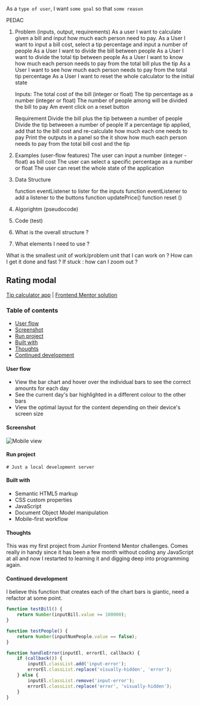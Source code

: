 
As a `type of user`, I want `some goal` so that `some reason`

PEDAC 
1. Problem  (inputs, output, requirements)
    As a user I want to calculate given a bill and input how much each person need to pay.
    As a User I want to input a bill cost, select a tip percentage and input a number of people
    As a User I want to divide the bill between people 
    As a User I want to divide the total tip between people
    As a User I want to know how much each person needs to pay from the total bill plus the tip
    As a User I want to see how much each person needs to pay from the total tip percentage 
    As a User I want to reset the whole calculator to the initial state

    Inputs:
        The total cost of the bill (integer or float) 
        The tip percentage as a number (integer or float) 
        The number of people among will be divided the bill to pay
        Am event click on a reset button

    Requirement
        Divide the bill plus the tip  between a number of people
        Divide the tip betweeen a number of people
        If a percentage tip applied, add that to the bill cost and re-calculate how much each one needs to pay
        Print the outputs in a panel so the it show how much each person needs to pay from the total bill cost and the tip 

2. Examples (user-flow features)
    The user can input a number (integer - float) as bill cost
    The user can select a specific percentage as a number or float
    The user can reset the whole state of the application
    
3. Data Structure

    function eventListener to lister for the inputs
    function eventListener to add a listener to the buttons
    function updatePrice()
    function reset ()

4. Algorightm (pseudocode)

5. Code (test)

1. What is the overall structure ?
3. What elements I need to use ?


What is the smallest unit of work/problem unit that I can work on ?
How can I get it done and fast ?
If stuck : how can I zoom out ?

## Rating modal
[Tip calculator app](https://alexcumplido.github.io/frontend-mentor/tip-calculator/) | [Frontend Mentor solution](https://www.frontendmentor.io/solutions/dynamically-javascript-bar-chart-j6zOow7w2c)

### Table of contents
- [User flow](#user-flow)
- [Screenshot](#screenshot)
- [Run project](#run-project)
- [Built with](#built-with)
- [Thoughts](#thoughts)
- [Continued development](#continued-development)

#### User flow
- View the bar chart and hover over the individual bars to see the correct amounts for each day
- See the current day's bar highlighted in a different colour to the other bars
- View the optimal layout for the content depending on their device's screen size

#### Screenshot
![Mobile view](./design/mobile-design.jpg)

#### Run project
```
# Just a local development server
```

#### Built with
- Semantic HTML5 markup
- CSS custom properties
- JavaScript
- Document Object Model manipulation
- Mobile-first workflow

#### Thoughts
This was my first project from Junior Frontend Mentor challenges. Comes really in handy since it has been a few month without coding any JavaScript at all and now I restarted to learning it and digging deep into programming again. 

#### Continued development
I believe this function that creates each of the chart bars is giantic, need a refactor at some point. 

```js
function testBill() {
    return Number(inputBill.value >= 100000);
}

function testPeople() {
    return Number(inputNumPeople.value == false);
}

function handleError(inputEl, errorEl, callback) {
    if (callback()) {
        inputEl.classList.add('input-error');
        errorEl.classList.replace('visually-hidden', 'error');
    } else {
        inputEl.classList.remove('input-error');
        errorEl.classList.replace('error', 'visually-hidden');
    }
}
```